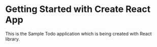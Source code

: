 # Getting Started with Create React App

This is the Sample Todo application which is being created with React library.
